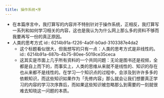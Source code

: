 ```yaml
---
title: 操作系统•序
---
```


- 在本篇序言中，我打算写的内容并不特别针对于操作系统，正相反，我打算写一系列和如何学习相关的内容，这也是我认为为什么网上那么多的资料不够而我要再写一份的真正原因。
- 人类的思考方式
  id:: 6214b91a-f226-4a0f-b0ad-3103387e4da2
	- 这个标题看似很大，但我想写的只有一点：人类的思考方式是非线性的。
	  id:: 6214b91a-687b-4b75-80ee-5019ce35ceca
	- 这其实是市面上几乎所有资料的一个共同问题：无论是图书还是视频，全都是自上而下的，而事实上，人类的思维从来就不是线性的、知识的存在也从来都不是线性的。在学习一个知识点的过程中，会涉及到许许多多的依赖知识，而这些知识如果作为「先修内容」那么就会让我们想要真正学习的内容的学习次序靠后，而如果这些知识被忽略那么到需要的一刻就很难去知晓这一问题的本质。